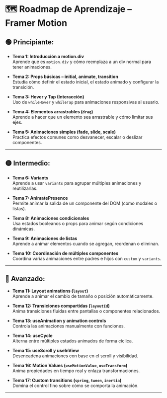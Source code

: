 # 🗺️ Roadmap de Aprendizaje – Framer Motion

## 🟢 Principiante:

- **Tema 1: Introducción a motion.div**  
  Aprende qué es `motion.div` y cómo reemplaza a un div normal para tener animaciones.

- **Tema 2: Props básicas – initial, animate, transition**  
  Estudia cómo definir el estado inicial, el estado animado y configurar la transición.

- **Tema 3: Hover y Tap (Interacción)**  
  Uso de `whileHover` y `whileTap` para animaciones responsivas al usuario.

- **Tema 4: Elementos arrastrables (`drag`)**  
  Aprende a hacer que un elemento sea arrastrable y cómo limitar sus ejes.

- **Tema 5: Animaciones simples (fade, slide, scale)**  
  Practica efectos comunes como desvanecer, escalar o deslizar componentes.

---

## 🟡 Intermedio:

- **Tema 6: Variants**  
  Aprende a usar `variants` para agrupar múltiples animaciones y reutilizarlas.

- **Tema 7: AnimatePresence**  
  Permite animar la salida de un componente del DOM (como modales o listas).

- **Tema 8: Animaciones condicionales**  
  Usa estados booleanos o props para animar según condiciones dinámicas.

- **Tema 9: Animaciones de listas**  
  Aprende a animar elementos cuando se agregan, reordenan o eliminan.

- **Tema 10: Coordinación de múltiples componentes**  
  Coordina varias animaciones entre padres e hijos con `custom` y `variants`.

---

## 🔵 Avanzado:

- **Tema 11: Layout animations (`layout`)**  
  Aprende a animar el cambio de tamaño o posición automáticamente.

- **Tema 12: Transiciones compartidas (`layoutId`)**  
  Anima transiciones fluidas entre pantallas o componentes relacionados.

- **Tema 13: useAnimation y animation controls**  
  Controla las animaciones manualmente con funciones.

- **Tema 14: useCycle**  
  Alterna entre múltiples estados animados de forma cíclica.

- **Tema 15: useScroll y useInView**  
  Desencadena animaciones con base en el scroll y visibilidad.

- **Tema 16: Motion Values (`useMotionValue`, `useTransform`)**  
  Anima propiedades en tiempo real y enlaza transformaciones.

- **Tema 17: Custom transitions (`spring`, `tween`, `inertia`)**  
  Domina el control fino sobre cómo se comporta la animación.

---

